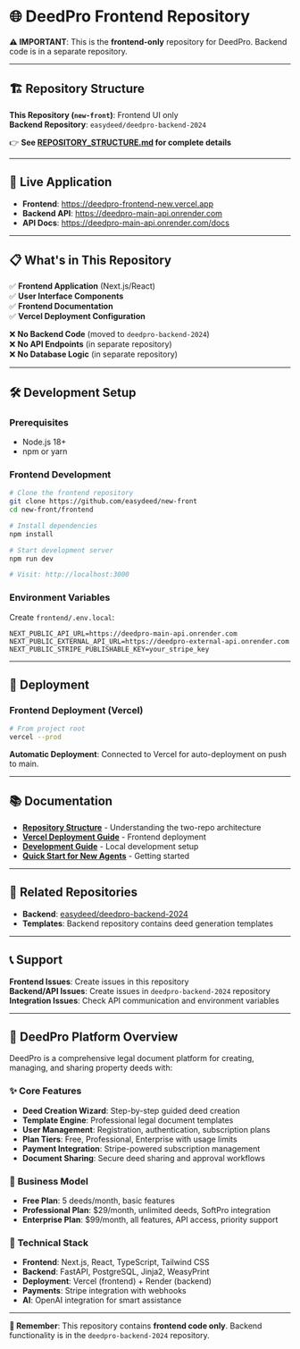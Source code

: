 # 🌐 DeedPro Frontend Repository

**⚠️ IMPORTANT**: This is the **frontend-only** repository for DeedPro. Backend code is in a separate repository.

---

## 🏗️ **Repository Structure**

**This Repository (`new-front`)**: Frontend UI only  
**Backend Repository**: `easydeed/deedpro-backend-2024`  

👉 **See [REPOSITORY_STRUCTURE.md](./REPOSITORY_STRUCTURE.md) for complete details**

---

## 🚀 **Live Application**

- **Frontend**: https://deedpro-frontend-new.vercel.app  
- **Backend API**: https://deedpro-main-api.onrender.com  
- **API Docs**: https://deedpro-main-api.onrender.com/docs  

---

## 📋 **What's in This Repository**

✅ **Frontend Application** (Next.js/React)  
✅ **User Interface Components**  
✅ **Frontend Documentation**  
✅ **Vercel Deployment Configuration**  

❌ **No Backend Code** (moved to `deedpro-backend-2024`)  
❌ **No API Endpoints** (in separate repository)  
❌ **No Database Logic** (in separate repository)  

---

## 🛠️ **Development Setup**

### **Prerequisites**
- Node.js 18+ 
- npm or yarn

### **Frontend Development**
```bash
# Clone the frontend repository
git clone https://github.com/easydeed/new-front
cd new-front/frontend

# Install dependencies  
npm install

# Start development server
npm run dev

# Visit: http://localhost:3000
```

### **Environment Variables**
Create `frontend/.env.local`:
```env
NEXT_PUBLIC_API_URL=https://deedpro-main-api.onrender.com
NEXT_PUBLIC_EXTERNAL_API_URL=https://deedpro-external-api.onrender.com
NEXT_PUBLIC_STRIPE_PUBLISHABLE_KEY=your_stripe_key
```

---

## 🚀 **Deployment**

### **Frontend Deployment (Vercel)**
```bash
# From project root
vercel --prod
```

**Automatic Deployment**: Connected to Vercel for auto-deployment on push to main.

---

## 📚 **Documentation**

- **[Repository Structure](./REPOSITORY_STRUCTURE.md)** - Understanding the two-repo architecture
- **[Vercel Deployment Guide](./VERCEL_FRONTEND_DEPLOYMENT_GUIDE.md)** - Frontend deployment
- **[Development Guide](./DEVELOPMENT_GUIDE.md)** - Local development setup
- **[Quick Start for New Agents](./QUICK_START_FOR_NEW_AGENTS.md)** - Getting started

---

## 🔗 **Related Repositories**

- **Backend**: [easydeed/deedpro-backend-2024](https://github.com/easydeed/deedpro-backend-2024)
- **Templates**: Backend repository contains deed generation templates

---

## 📞 **Support**

**Frontend Issues**: Create issues in this repository  
**Backend/API Issues**: Create issues in `deedpro-backend-2024` repository  
**Integration Issues**: Check API communication and environment variables  

---

## 🎯 **DeedPro Platform Overview**

DeedPro is a comprehensive legal document platform for creating, managing, and sharing property deeds with:

### ✨ **Core Features**
- **Deed Creation Wizard**: Step-by-step guided deed creation
- **Template Engine**: Professional legal document templates  
- **User Management**: Registration, authentication, subscription plans
- **Plan Tiers**: Free, Professional, Enterprise with usage limits
- **Payment Integration**: Stripe-powered subscription management
- **Document Sharing**: Secure deed sharing and approval workflows

### 🏢 **Business Model**
- **Free Plan**: 5 deeds/month, basic features
- **Professional Plan**: $29/month, unlimited deeds, SoftPro integration  
- **Enterprise Plan**: $99/month, all features, API access, priority support

### 🔧 **Technical Stack**
- **Frontend**: Next.js, React, TypeScript, Tailwind CSS
- **Backend**: FastAPI, PostgreSQL, Jinja2, WeasyPrint
- **Deployment**: Vercel (frontend) + Render (backend)
- **Payments**: Stripe integration with webhooks
- **AI**: OpenAI integration for smart assistance

---

**🚨 Remember**: This repository contains **frontend code only**. Backend functionality is in the `deedpro-backend-2024` repository.